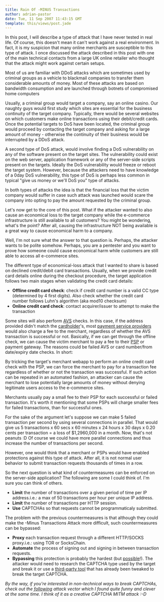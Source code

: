 ```yaml
---
title: Rain Of -MINUS Transactions
author: adrian-pastor
date: Tue, 11 Sep 2007 11:43:15 GMT
template: this/views/post.jade
---
```


In this post, I will describe a type of attack that I have never tested in real life. Of course, this doesn't mean it can't work against a real environment. In fact, it is my suspicion that many online merchants are susceptible to this type of attack. I once discussed the attack described in this post with one of the main technical contacts from a large UK online retailer who thought that the attack might work against certain setups.

Most of us are familiar with DDoS attacks which are sometimes used by criminal groups as a vehicle to blackmail companies to transfer them considerable amounts of money. Most of these attacks are based on bandwidth consumption and are launched through botnets of compromised home computers

Usually, a criminal group would target a company, say an online casino. Our naughty guys would first study which sites are essential for the business continuity of the target company. Typically, there would be several websites on which customers make online transactions using their debit/credit cards. Once the potential targets to DoS have been located, the criminal group would proceed by contacting the target company and asking for a large amount of money - otherwise the continuity of their business would be interrupted by a DDoS attack.

A second type of DoS attack, would involve finding a DoS vulnerability on any of the software present on the target sites. The vulnerability could exist on the web server, application framework or any of the server-side scripts present on the targets. Ideally the DoS vulnerability would freeze or reboot the target system. However, because the attackers need to have knowledge of a 0day DoS vulnerability, this type of DoS is perhaps less common in typical "give us money or we'll DoS you" type of attacks.

In both types of attacks the idea is that the financial loss that the victim company would suffer in case such attack was launched would scare the company into opting to pay the amount requested by the criminal group.

Let's now get to the core of this post. What if the attacker wanted to also cause an economical loss to the target company while the e-commerce infrastructure is still available to all customers? You might be wondering, what's the point? After all, causing the infrastructure NOT being available is a great way to cause economical harm to a company.

Well, I'm not sure what the answer to that question is. Perhaps, the attacker wants to be polite somehow. Perhaps, you are a pentester and you want to prove how someone could cause economical harm while customers are still able to access all e-commerce sites.

The different type of economical-loss attack that I wanted to share is based on declined credit/debit card transactions. Usually, when we provide credit card details online during the checkout procedure, the target application follows two main stages when validating the credit card details:

* **Offline credit card check**: check if credit card number is a valid CC type (determined by 4 first digits). Also check whether the credit card number follows Luhn's algorithm (aka mod10 checksum)
* **Online credit card check**: contact acquirer/issuer to attempt to make the transaction

Some sites will also perform [AVS](http://www.visaeurope.com/merchant/handlingvisapayments/cardnotpresent/addressverificationservice.jsp) checks. In this case, if the address provided didn't match the [cardholder](http://www.google.com/search?q=define%3Acardholder)'s, most [payment service providers](http://en.wikipedia.org/wiki/Payment_Service_Provider) would also charge a fee to the merchant, regardless of whether the AVS transaction is successful or not. Basically, if we can get through the offline check, we can cause the victim merchant to pay a fee to their [PSP](http://en.wikipedia.org/wiki/Payment_service_provider) or payment gateway. The reasons could be failed AVS or card number/from date/expiry date checks. In short:

<div class="message">By tricking the target's merchant webapp to perform an online credit card check with the PSP, we can force the merchant to pay for a transaction fee regardless of whether or not the transaction was successful. If such action can be repeated in an automated fashion, an attacker can cause the merchant to lose potentially large amounts of money without denying legitimate users access to the e-commerce sites.</div>

Merchants usually pay a small fee to their PSP for each successful or failed transaction. It's worth it mentioning that some PSPs will charge smaller fees for failed transactions, than for successful ones.

For the sake of the argument let's suppose we can make 5 failed transaction per second by using several connections in parallel. That would give us 5 transactions x 60 secs x 60 minutes x 24 hours x 30 days x 0.20 cents per transaction = a loss of $1,2960,000 in a month. Now, that's not peanuts :D Of course we could have more parallel connections and thus increase the number of transactions per second.

However, one would think that a merchant or PSPs would have enabled protections against this type of attack. After all, it is not normal user behavior to submit transaction requests thousands of times in a row.

So the next question is what kind of countermeasures can be enforced on the server-side application? The following are some I could think of. I'm sure you can think of others.

* **Limit** the number of transactions over a given period of time per IP address.i.e.: a max of 50 transactions per hour per unique IP address.
* **Limit** the number of transactions per HTTP session.
* **Use** CAPTCHAs so that requests cannot be programmaticaly submitted. 

The problem with the previous countermeasures is that although they could make the -Minus Transactions Attack more difficult, such countermeasures can be bypassed:

* **Proxy** each transaction request through a different HTTP/SOCKS proxy.i.e.: using TOR or SocksChain.
* **Automate** the process of signing out and signing in between transaction requests.
* **Bypassing** this protection is probably the hardest (but [possible](http://ocr-research.org.ua/)!). The attacker would need to research the CAPTCHA type used by the target and break it or use a [third-party tool](http://www.captchakiller.com/captchakiller.xpi) that has already been tweaked to break the target CAPTCHA. 

_By the way, if you're interested in non-technical ways to break CAPTCHAs, check out the [following](http://www.boingboing.net/2004/01/27/solving-and-creating.html) attack vector which I found quite funny and clever at the same time. I think of it as a creative CAPTCHA MITM attack :-D_

